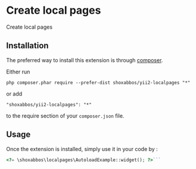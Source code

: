 Create local pages
==================
Create local pages

Installation
------------

The preferred way to install this extension is through [composer](http://getcomposer.org/download/).

Either run

```
php composer.phar require --prefer-dist shoxabbos/yii2-localpages "*"
```

or add

```
"shoxabbos/yii2-localpages": "*"
```

to the require section of your `composer.json` file.


Usage
-----

Once the extension is installed, simply use it in your code by  :

```php
<?= \shoxabbos\localpages\AutoloadExample::widget(); ?>```